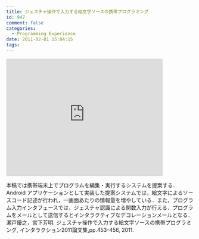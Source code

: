 ```yaml
---
title: ジェスチャ操作で入力する絵文字ソースの携帯プログラミング
id: 947
comment: false
categories:
  - Programming Experience
date: 2011-02-01 15:04:15
tags:
---
```



<iframe width="420" height="315" src="https://www.youtube.com/embed/3ug5r690mxc" frameborder="0" allowfullscreen></iframe>

<!--more-->

本稿では携帯端末上でプログラムを編集・実行するシステムを提案する．Android アプリケーションとして実装した提案システムでは，絵文字によるソースコード記述が行われ，一画面あたりの情報量を増やしている．また，プログラム入力インタフェースでは，ジェスチャ認識による関数入力が行える．プログラムをメールとして送信するとインタラクティブなデコレーションメールとなる．
瀬戸優之，宮下芳明. ジェスチャ操作で入力する絵文字ソースの携帯プログラミング, インタラクション2011論文集,pp.453-456, 2011.
